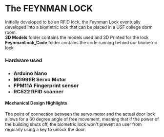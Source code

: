 <h1> The FEYNMAN LOCK </h1>
Initially developed to be an RFID lock, the Feynman Lock eventually developed into a biometric lock that can be placed in a USF college dorm room.
<br>
<b>3D Models</b> folder contains the models used and 3D Printed for the lock
<b>FeynmanLock_Code</b> folder contains the code running behind our biometric lock

<h3> Hardware used <h3>
<ul>
  <li>Arduino Nano</li>
  <li>MG996R Servo Motor </li>
  <li>FPM11A Fingerprint sensor</li>
  <li>RC522 RFID scanner </li>
</ul>

<h4>Mechanical Design Highlights</h4>
The point of connection between the servo motor and the actual door lock allows for a 60 degree angle of free movement, meaning that if the power of the building shuts off, the biometric lock won't prevent an user from regularly using a key to unlock the door.
